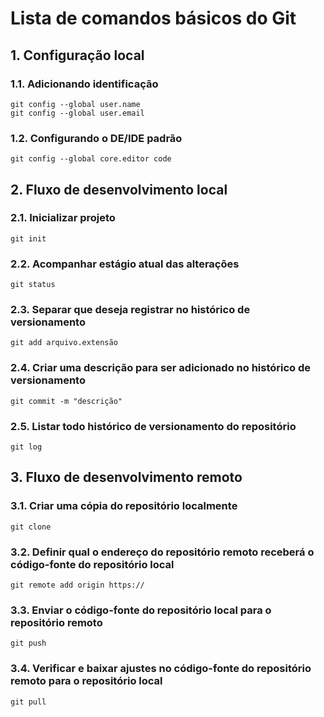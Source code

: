 # Lista de comandos básicos do Git

## 1. Configuração local

### 1.1. Adicionando identificação

```
git config --global user.name
git config --global user.email
```

### 1.2. Configurando o DE/IDE padrão

```
git config --global core.editor code
```

## 2. Fluxo de desenvolvimento local

### 2.1. Inicializar projeto

```
git init
```

### 2.2. Acompanhar estágio atual das alterações

```
git status
```

### 2.3. Separar que deseja registrar no histórico de versionamento

```
git add arquivo.extensão
```

### 2.4. Criar uma descrição para ser adicionado no histórico de versionamento

```
git commit -m "descrição"
```

### 2.5. Listar todo histórico de versionamento do repositório

```
git log
```

## 3. Fluxo de desenvolvimento remoto

### 3.1. Criar uma cópia do repositório localmente

```
git clone
```

### 3.2. Definir qual o endereço do repositório remoto receberá o código-fonte do repositório local

```
git remote add origin https://
```

### 3.3. Enviar o código-fonte do repositório local para o repositório remoto

```
git push
```

### 3.4. Verificar e baixar ajustes no código-fonte do repositório remoto para o repositório local

```
git pull
```
